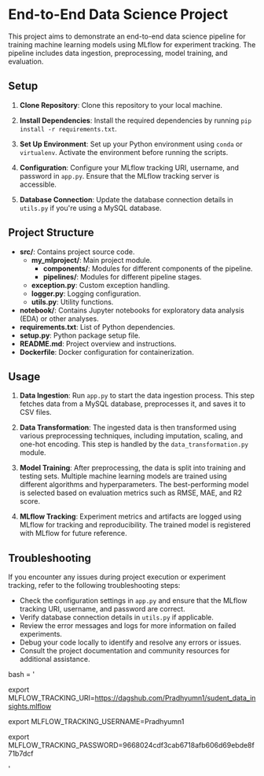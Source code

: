 # End-to-End Data Science Project

This project aims to demonstrate an end-to-end data science pipeline for training machine learning models using MLflow for experiment tracking. The pipeline includes data ingestion, preprocessing, model training, and evaluation.

## Setup

1. **Clone Repository**: Clone this repository to your local machine.

2. **Install Dependencies**: Install the required dependencies by running `pip install -r requirements.txt`.

3. **Set Up Environment**: Set up your Python environment using `conda` or `virtualenv`. Activate the environment before running the scripts.

4. **Configuration**: Configure your MLflow tracking URI, username, and password in `app.py`. Ensure that the MLflow tracking server is accessible.

5. **Database Connection**: Update the database connection details in `utils.py` if you're using a MySQL database.

## Project Structure

- **src/**: Contains project source code.
  - **my_mlproject/**: Main project module.
    - **components/**: Modules for different components of the pipeline.
    - **pipelines/**: Modules for different pipeline stages.
  - **exception.py**: Custom exception handling.
  - **logger.py**: Logging configuration.
  - **utils.py**: Utility functions.
- **notebook/**: Contains Jupyter notebooks for exploratory data analysis (EDA) or other analyses.
- **requirements.txt**: List of Python dependencies.
- **setup.py**: Python package setup file.
- **README.md**: Project overview and instructions.
- **Dockerfile**: Docker configuration for containerization.

## Usage

1. **Data Ingestion**: Run `app.py` to start the data ingestion process. This step fetches data from a MySQL database, preprocesses it, and saves it to CSV files.

2. **Data Transformation**: The ingested data is then transformed using various preprocessing techniques, including imputation, scaling, and one-hot encoding. This step is handled by the `data_transformation.py` module.

3. **Model Training**: After preprocessing, the data is split into training and testing sets. Multiple machine learning models are trained using different algorithms and hyperparameters. The best-performing model is selected based on evaluation metrics such as RMSE, MAE, and R2 score.

4. **MLflow Tracking**: Experiment metrics and artifacts are logged using MLflow for tracking and reproducibility. The trained model is registered with MLflow for future reference.

## Troubleshooting

If you encounter any issues during project execution or experiment tracking, refer to the following troubleshooting steps:

- Check the configuration settings in `app.py` and ensure that the MLflow tracking URI, username, and password are correct.
- Verify database connection details in `utils.py` if applicable.
- Review the error messages and logs for more information on failed experiments.
- Debug your code locally to identify and resolve any errors or issues.
- Consult the project documentation and community resources for additional assistance.

bash  = '

export MLFLOW_TRACKING_URI=https://dagshub.com/Pradhyumn1/sudent_data_insights.mlflow 

export MLFLOW_TRACKING_USERNAME=Pradhyumn1 

export MLFLOW_TRACKING_PASSWORD=9668024cdf3cab6718afb606d69ebde8f71b7dcf

'
